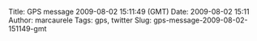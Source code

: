 Title: GPS message 2009-08-02 15:11:49 (GMT)
Date: 2009-08-02 15:11
Author: marcaurele
Tags: gps, twitter
Slug: gps-message-2009-08-02-151149-gmt

<div id="gmap_20090802_081149" class="gmap"></div><script type="text/javascript">var gmap_20090802_081149={latitude:10.9959,longitude:-63.8256,date:"2009-08-02 15:11:49 GMT",message:"It's my host family's house for the next 3 weeks in Venezuela. They don't speak english! :) good! Sunny &amp; hot"};</script><script type="text/javascript" src="http://maps.google.com/maps?file=api&v=2&key=ABQIAAAAQAIOvERX26PIpIrh8sl_gRTtWEQBmOtJcMt1yzdnv7RWxqz1XxS_KYfmkM8Ye2Ypnzn4_F4H1HTKLQ"></script><script type="text/javascript" src="/sites/shakeyourlife.com/themes/syl_1_0/js/syl_googlemaps.js"></script></div>
